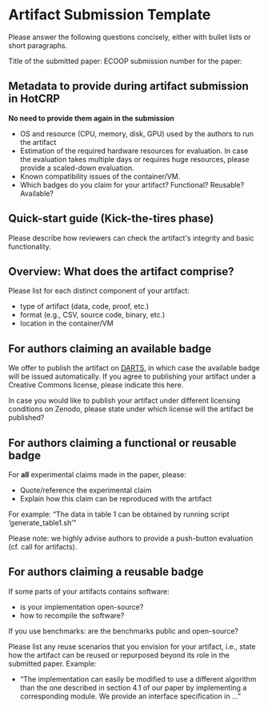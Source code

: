 # Artifact Submission Template

Please answer the following questions concisely, either with bullet lists or short paragraphs.

Title of the submitted paper:
ECOOP submission number for the paper:

## Metadata to provide during artifact submission in HotCRP

**No need to provide them again in the submission**

- OS and resource (CPU, memory, disk, GPU) used by the authors to run the artifact
- Estimation of the required hardware resources for evaluation. In case the evaluation takes multiple days or requires huge resources, please provide a scaled-down evaluation.
- Known compatibility issues of the container/VM.
- Which badges do you claim for your artifact? Functional? Reusable? Available?

## Quick-start guide (Kick-the-tires phase)

Please describe how reviewers can check the artifact's integrity and basic functionality.

## Overview: What does the artifact comprise?

Please list for each distinct component of your artifact:

* type of artifact (data, code, proof, etc.)
* format (e.g., CSV, source code, binary, etc.)
* location in the container/VM

## For authors claiming an available badge

We offer to publish the artifact on [DARTS](https://drops.dagstuhl.de/opus/institut_darts.php), in which case the available badge will be issued automatically.
If you agree to publishing your artifact under a Creative Commons license, please indicate this here.

In case you would like to publish your artifact under different licensing conditions on Zenodo, please state under which license will the artifact be published?

## For authors claiming a functional or reusable badge

For **all** experimental claims made in the paper, please:
* Quote/reference the experimental claim
* Explain how this claim can be reproduced with the artifact

For example: “The data in table 1 can be obtained by running script ‘generate_table1.sh’”

Please note: we highly advise authors to provide a push-button evaluation (cf. call for artifacts).

## For authors claiming a reusable badge

If some parts of your artifacts contains software:
- is your implementation open-source?
- how to recompile the software?

If you use benchmarks: are the benchmarks public and open-source?

Please list any reuse scenarios that you envision for your artifact, i.e., state how the artifact can be reused or repurposed beyond its role in the submitted paper. Example:

* “The implementation can easily be modified to use a different algorithm than the one described in section 4.1 of our paper by implementing a corresponding module. We provide an interface specification in ...”
